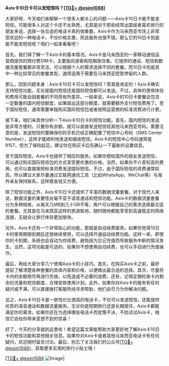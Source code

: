 **Axis卡10日卡可以发短信吗？[[TG💪+ @esim1088](https://t.me/s/esim1088)]**

大家好呀，今天咱们来聊聊一个很多人都关心的问题——Axis卡10日卡能不能发短信。可能很多人对这个卡还不太熟悉，尤其是对于那些经常出国或者喜欢旅行的朋友来说，选择一张合适的电话卡真的很重要。Axis卡作为马来西亚市场上非常受欢迎的一种电话卡，不仅价格实惠，而且服务也很不错，那么它的10日卡到底能不能发短信呢？咱们一起来看看吧！

首先，我们得了解一下Axis卡的基本情况。Axis卡是马来西亚的一家移动通信运营商提供的预付费SIM卡，主要面向游客和短期居住者。它提供的通话、短信和数据流量套餐都非常灵活，可以根据个人的需求选择不同的套餐。而10日卡则是其中一种比较常见的套餐类型，通常适用于需要在马来西亚短暂停留的人群。

那么，回到问题本身：Axis卡10日卡可以发短信吗？答案是肯定的！Axis卡确实支持短信功能，无论是国内短信还是国际短信都可以发送。不过，具体的使用体验和费用可能会因套餐的不同而有所差异。一般来说，Axis卡的10日卡套餐会包含一定数量的国内短信额度，如果超出这部分额度，就需要额外支付短信费用了。至于国际短信，通常需要单独购买国际短信包或者按照运营商的标准资费进行计费。

接下来，咱们来具体分析一下Axis卡10日卡的短信功能。首先，国内短信的发送是非常方便的，只要你有余额，就可以直接发送短信给其他马来西亚号码。需要注意的是，发送短信时要确保你的手机已经正确配置了短信中心号码（SMS Center Number），这样才能顺利地发送和接收短信。Axis卡的短信中心号码通常是9157，但为了保险起见，建议你在购买卡后先确认一下最新的设置信息。

至于国际短信，Axis卡也提供了相应的服务。如果你想给国外的朋友发送短信，可以通过购买国际短信包的方式享受更优惠的价格。当然，如果你不介意较高的费用，也可以直接按照标准资费发送国际短信。不过，由于国际短信的资费通常较高，所以建议大家尽量通过互联网通讯工具（比如WhatsApp、WeChat等）与海外亲友保持联系，这样既省钱又方便。

除了短信功能之外，Axis卡10日卡还提供了丰富的数据流量套餐。对于现代人来说，数据流量的重要性丝毫不亚于语音通话和短信功能。Axis卡的数据流量套餐分为多种规格，从每天几MB到几十GB不等，用户可以根据自己的需求选择最合适的套餐。尤其是在马来西亚这样的旅游胜地，随时随地都能享受到高速稳定的网络连接，无疑会让旅行体验更加愉快。

另外，Axis卡还有一个非常贴心的功能，那就是自动续费服务。如果你觉得10日卡的使用期限到期后还想继续使用，可以选择开通自动续费功能。这样一来，即使你的卡到期，系统也会自动为你续费，避免因为忘记充值而导致服务中断的情况发生。当然，这项功能是可选的，如果你不想使用自动续费，也可以手动进行充值操作。

最后，再给大家分享几个使用Axis卡的小技巧。首先，在购买Axis卡之前，最好提前了解清楚各种套餐的具体内容和价格，以便做出最合适的选择。其次，尽量将卡内的余额用尽再进行充值，以免造成不必要的浪费。还有，记得定期检查卡内剩余的流量和短信额度，合理安排使用计划。此外，如果你对Axis卡的服务有任何疑问或不满，可以直接拨打客服热线寻求帮助，他们会尽力为你解决问题。

总之，Axis卡10日卡是一款性价比很高的电话卡，不仅可以发送短信，还能提供优质的语音通话和数据流量服务。无论你是短期旅行还是长期居住，Axis卡都能满足你的需求。如果你还在为选择哪张电话卡而犹豫不决，不妨试试Axis卡，相信它会给你带来意想不到的惊喜！

好了，今天的分享就到这里啦！希望这篇文章能帮助大家更好地了解Axis卡10日卡的短信功能和其他相关信息。如果你对Axis卡或者其他马来西亚电话卡有任何疑问，欢迎随时留言讨论。最后，别忘了关注我们的公众号[[TG💪+ @esim1088](https://t.me/s/esim1088)]，获取更多实用的旅行小贴士哦！

[[TG💪+ @esim1088](https://t.me/s/esim1088) ![Image](https://i.postimg.cc/4NQfJmqS/Snipaste-2025-05-13-00-14-12.png)]